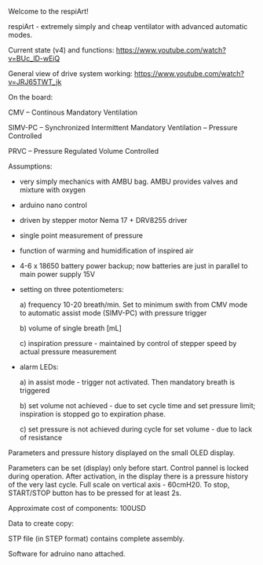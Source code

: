 Welcome to the respiArt!

respiArt - extremely simply and cheap ventilator with advanced automatic modes.  

Current state (v4) and functions: https://www.youtube.com/watch?v=BUc_lD-wEiQ

General view of drive system working: https://www.youtube.com/watch?v=JRJ65TWT_jk


On the board:

CMV – Continous Mandatory Ventilation

SIMV-PC – Synchronized Intermittent Mandatory Ventilation – Pressure Controlled 

PRVC – Pressure Regulated Volume Controlled

Assumptions:
- very simply mechanics with AMBU bag. AMBU provides valves and mixture with oxygen
- arduino nano control
- driven by stepper motor Nema 17 + DRV8255 driver
- single point measurement of pressure
- function of warming and humidification of inspired air
- 4-6 x 18650 battery power backup; now batteries are just in parallel to main power supply 15V
- setting on three potentiometers: 

   a) frequency 10-20 breath/min. Set to minimum swith from CMV mode to automatic assist mode (SIMV-PC) with pressure trigger 

   b) volume of single breath [mL] 

   c) inspiration pressure - maintained by control of stepper speed by actual pressure measurement

- alarm LEDs: 

   a) in assist mode - trigger not activated. Then mandatory breath is triggered 

   b) set volume not achieved - due to set cycle time and set pressure limit; inspiration is stopped go to expiration phase. 

   c) set pressure is not achieved during cycle for set volume - due to lack of resistance

Parameters and pressure history displayed on the small OLED display.

Parameters can be set (display) only before start. Control pannel is locked during operation.
After activation, in the display there is a pressure history of the very last cycle. Full scale on vertical axis - 60cmH20.
To stop, START/STOP button has to be pressed for at least 2s. 

Approximate cost of components: 100USD 

Data to create copy:

STP file (in STEP format) contains complete assembly.

Software for adruino nano attached.
